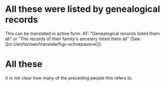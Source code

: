 # All these were listed by genealogical records

This can be translated in active form. AT: "Genealogical records listed them all" or "The records of their family's ancestry listed them all" (See: [[rc://en/ta/man/translate/figs-activepassive]])

# All these

It is not clear how many of the preceding people this refers to.

